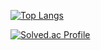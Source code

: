 [![Top Langs](https://github-readme-stats.vercel.app/api/top-langs/?username=noctua99)](https://github.com/anuraghazra/github-readme-stats)

[![Solved.ac Profile](http://mazassumnida.wtf/api/generate_badge?boj=go_daecoolnoc)](https://solved.ac/go_daecoolnoc)

